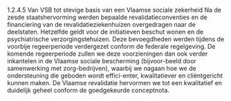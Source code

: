1.2.4.5 Van VSB tot stevige basis van een Vlaamse sociale zekerheid Na de zesde staatshervorming werden bepaalde revalidatieconventies en de financiering van de revalidatieziekenhuizen overgedragen naar de deelstaten. Hetzelfde geldt voor de initiatieven beschut wonen en de psychiatrische verzorgingstehuizen. Deze bevoegdheden werden tijdens de voorbije regeerperiode verdergezet conform de federale regelgeving. De komende regeerperiode zullen we deze voorzieningen dan ook verder inkantelen in de Vlaamse sociale bescherming (bijvoor-beeld door samenwerking met zorg-bedrijven), waarbij we nagaan hoe we de ondersteuning die geboden wordt effici-enter, kwalitatiever en cliëntgericht kunnen maken. De Vlaamse revalidatie hervormen we tot een kwalitatief en duidelijk geheel conform de goedgekeurde conceptnota. 